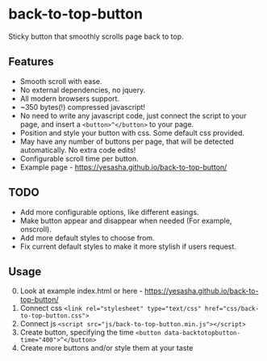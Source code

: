 # back-to-top-button
Sticky button that smoothly scrolls page back to top.

## Features
- Smooth scroll with ease.
- No external dependencies, no jquery.
- All modern browsers support.
- ~350 bytes(!) compressed javascript!
- No need to write any javascript code, just connect the script to your page, and insert a `<button>^</button>` to your page.
- Position and style your button with css. Some default css provided.
- May have any number of buttons per page, that will be detected automatically. No extra code edits!
- Configurable scroll time per button.
- Example page - https://yesasha.github.io/back-to-top-button/

## TODO
- Add more configurable options, like different easings.
- Make button appear and disappear when needed (For example, onscroll).
- Add more default styles to choose from.
- Fix current default styles to make it more stylish if users request.

## Usage
0. Look at example index.html or here - https://yesasha.github.io/back-to-top-button/
1. Connect css `<link rel="stylesheet" type="text/css" href="css/back-to-top-button.css">`
2. Connect js `<script src="js/back-to-top-button.min.js"></script>`
3. Create button, specifying the time `<button data-backtotopbutton-time="400">^</button>`
4. Create more buttons and/or style them at your taste
